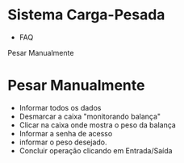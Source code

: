 # Sistema Carga-Pesada

- FAQ

Pesar Manualmente


# Pesar Manualmente
- Informar todos os dados  
- Desmarcar a caixa "monitorando balança"
- Clicar na caixa onde mostra o peso da balança
- Informar a senha de acesso
- informar o peso desejado.
- Concluir operação clicando em Entrada/Saída

